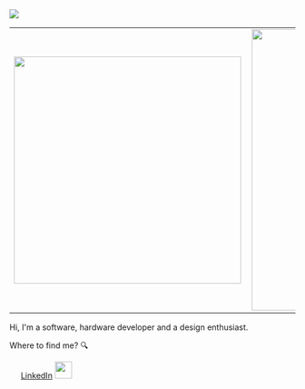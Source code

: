 <img src="https://github.com/violigon/violigon/blob/main/images/CapaGitHub.png?raw=true" >
<center>
<table>
    <tr>
        <td><img width="400px" align="left" src="https://github-readme-stats.vercel.app/api/top-langs/?username=violigon&show_icons=true&hide=html,Visual Basic .NET&langs_count=10&layout=compact&theme=buefy&count_private=true" /></td>
        <td><img width="495px" align="left" src="https://github-readme-stats.vercel.app/api?username=violigon&theme=buefy&?theme=dark&show_icons=true%count_private=true&include_all_commits=true&hide=contribs,prs,issues"/></td>     
    </tr>   
</table>
</center>  
  

Hi, I'm a software, hardware developer and a design enthusiast.


Where to find me? 🔍


<a href="https://www.linkedin.com/in/viniciusoligon"><img src="https://www.spiner.com.br/wp-content/uploads/2019/02/midias-sociais-linkedin-icon.png" width="16"></img></a> [LinkedIn](https://www.linkedin.com/in/violigon)
<img src="https://raw.githubusercontent.com/iampavangandhi/iampavangandhi/master/gifs/Hi.gif" width="30px">
  

